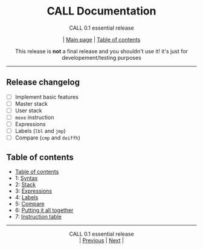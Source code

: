 <div align="center">

# CALL Documentation
CALL 0.1 essential release<BR>

| [Main page](../README.md) | [Table of contents](./README.md)

This release is **not** a final release and you shouldn't use it!
it's just for developement/testing purposes

</div>
<hr>

## Release changelog
 - [ ] Implement basic features
 - [ ] Master stack
 - [ ] User stack
 - [ ] `mexe` instruction
 - [ ] Expressions
 - [ ] Labels (`lbl` and `jmp`)
 - [ ] Compare (`cmp` and `doiffh`)

## Table of contents
 - [Table of contents](./README.md)
 - 1: [Syntax](./1.md)
 - 2: [Stack](./2.md)
 - 3: [Expressions](./3.md)
 - 4: [Labels](./4.md)
 - 5: [Compare](./5.md)
 - 6: [Putting it all together](./6.md)
 - 7: [Instruction table](./7.md)

<hr>
<div align="center">

CALL 0.1 essential release<BR>
| [Previous](../README.md) | [Next](./1.md) |

</div>
